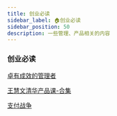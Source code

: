 ```yaml
---
title: 创业必读
sidebar_label: 🏠创业必读
sidebar_position: 50
description: 一些管理、产品相关的内容
---
```


### 创业必读

[卓有成效的管理者](https://book.web3study.club/taking/%E5%8D%93%E6%9C%89%E6%88%90%E6%95%88%E7%9A%84%E7%AE%A1%E7%90%86%E8%80%85.pdf)

[王慧文清华产品课-合集](https://book.web3study.club/taking/%E7%8E%8B%E6%85%A7%E6%96%87%E6%B8%85%E5%8D%8E%E4%BA%A7%E5%93%81%E8%AF%BE-%E5%90%88%E9%9B%86.pdf)

[支付战争](https://book.web3study.club/taking/%E6%94%AF%E4%BB%98%E6%88%98%E4%BA%89.pdf)
